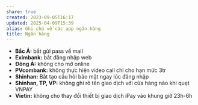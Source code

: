 ```yaml
---
share: true
created: 2023-09-05T16:17
updated: 2025-04-09T15:39
alias: Ghi chú về các app ngân hàng
title: Ngân hàng
---
```

- **Bắc Á:** bắt gửi pass về mail
- **Eximbank:** bắt đăng nhập web
- **Đông Á:** không cho mở online
- **PVcombank:** không thực hiện video call chỉ cho hạn mức 3tr
- **Shinhan:** Bắt tạo câu hỏi bảo mật ngay lúc đăng nhập
- **Shinhan, TP, VP:** không ghi rõ tên giao dịch với cửa hàng nào khi quẹt VNPAY
- **Vietin:** không cho thay đổi thiết bị giao dịch iPay vào khung giờ 23h-6h 